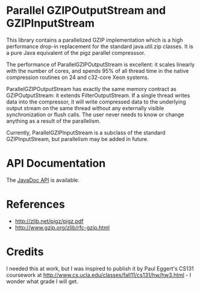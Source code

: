 Parallel GZIPOutputStream and GZIPInputStream
=============================================

This library contains a parallelized GZIP implementation which is a
high performance drop-in replacement for the standard java.util.zip
classes. It is a pure Java equivalent of the pigz parallel compresssor.

The performance of ParallelGZIPOutputStream is excellent: it scales
linearly with the number of cores, and spends 95% of all thread time
in the native compression routines on 24 and c32-core Xeon systems.

ParallelGZIPOutputStream has exactly the same memory contract as
GZIPOutputStream: it extends FilterOutputStream. If a single thread
writes data into the compressor, it will write compressed data to the
underlying output stream on the same thread without any externally
visible synchronization or flush calls. The user never needs to know
or change anything as a result of the parallelism.

Currently, ParallelGZIPInputStream is a subclass of the standard
GZIPInputStream, but parallelism may be added in future.

API Documentation
=================

The [JavaDoc API](http://shevek.github.io/parallelgzip/docs/javadoc/)
is available.


References
==========

* http://zlib.net/pigz/pigz.pdf
* http://www.gzip.org/zlib/rfc-gzip.html

Credits
=======

I needed this at work, but I was inspired to
publish it by Paul Eggert's CS131 coursework at
http://www.cs.ucla.edu/classes/fall11/cs131/hw/hw3.html - I wonder
what grade I will get.

